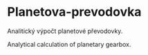 # Planetova-prevodovka

Analitický výpočt planetové převodovky.

Analytical calculation of planetary gearbox.
